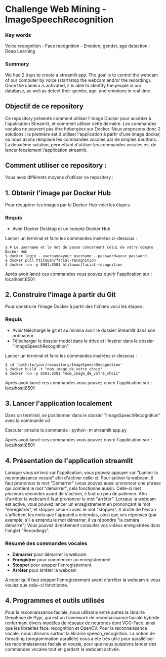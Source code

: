 # Challenge Web Mining - ImageSpeechRecognition

### Key words 
Voice recognition - Face recognition - Emotion, gender, age detection - Deep Learning

### Summary
We had 2 days to create a streamlit app. The goal is to control the webcam of our computer by voice (start/stop the webcam and/or the recording). Once the camera is activated, it is able to identify the people in our database, as well as detect their gender, age, and emotions in real time.


## Objectif de ce repository

Ce repository présente comment utiliser l'image Docker pour accéder à l'application Streamlit, et comment utiliser cette dernière. Les commandes vocales ne peuvent pas être hebergées sur Docker. Nous proposons donc 2 solutions : la première est d'utiliser l'application à partir d'une image docker, où nous avons remplacé les commandes vocales par de simples bouttons. La deuxième solution, permettant d'utiliser les commandes vocales est de lancer localement l'application streamlit.

## Comment utiliser ce repository :

Vous avez différents moyens d'utiliser ce repository :

## 1. Obtenir l'image par Docker Hub

Pour récupérer les images par le Docker Hub voici les étapes

### Requis

* Avoir Docker Desktop et un compte Docker Hub

Lancer un terminal et faire les commandes insérées ci-dessous : 

```
$ # Le username et le mot de passe concernent celui de votre compte Docker Hub
$ docker login --username=your_username --password=your_password
$ docker pull htitouan/facial-recognition
$ docker run -p 8501:8501 htitouan/facial-recognition
```

Après avoir lancé ces commandes vous pouvez ouvrir l'application sur : localhost:8501

## 2. Construire l'image à partir du Git

Pour construire l'image Docker à partir des fichiers voici les étapes : 

### Requis 

* Avoir téléchargé le git et au minima avoir le dossier Streamlit dans son ordinateur
* Télécharger le dossier model dans le drive et l'insérer dans le dossier "ImageSpeechRecognition"

Lancer un terminal et faire les commandes insérées ci-dessous : 

```
$ cd 'path/to/your/repository/ImageSpeechRecognition'
$ docker build -t "nom_image_de_votre_choix" .
$ docker run -p 8501:8501 "nom_image_de_votre_choix"
```

Après avoir lancé ces commandes vous pouvez ouvrir l'application sur : localhost:8501

## 3. Lancer l'application localement

Dans un terminal, se positionner dans le dossier "ImageSpeechRecognition" avec la commande cd

Executer ensuite la commande : python -m streamlit app.py

Après avoir lancé ces commandes vous pouvez ouvrir l'application sur : localhost:8501

## 4. Présentation de l'application streamlit

Lorsque vous arrivez sur l'application, vous pouvez appuyer sur "Lancer la reconnaissance vocale" afin d'activer celle-ci. Pour activer la webcam, il faut prononcer le mot "Démarrer" (vous pouvez aussi prononcer une phrase qui contient le mot "démarrer", cela fonctionne aussi). Celle-ci met plusieurs secondes avant de s'activer, il faut un peu de patience.  Afin d'arrêter la webcam il faut prononcer le mot "arrêter". Lorsque la webcam est active, vous pouvez lancer un enregistrement en prononçant le mot "enregistrer", et stopper celui-ci avec le mot "stopper". A droite de l'écran s'affichent les mots que l'appareil a entendus, ainsi que ses réponses (par exemple, s'il a entendu le mot démarrer, il va répondre "la caméra démarre")
Vous pouvez directement consulter vos vidéos enregistrées dans l'onglet "Recordings".

### Résumé des commandes vocales

* **Démarrer** pour démarrer la webcam
* **Enregistrer** pour commencer un enregistrement
* **Stopper** pour stopper l'enregistrement
* **Arrêter** pour arrêter la webcam

A noter qu'il faut stopper l'enregistrement avant d'arrêter la webcam si vous voulez que celui-ci fonctionne.


## 4. Programmes et outils utilisés

Pour la reconnaissance faciale, nous utilisons entre autres la librairie DeepFace de Pypi, qui est un framework de reconnaissance faciale hybride renfermant divers modèles de réseaux de neurones dont VGG-Face, ainsi que les librairies face_recognition et OpenCV.
Pour la reconnaissance vocale, nous utilisons surtout la librairie speech_recognition. La notion de threading (programmation parallèle) nous a été très utile pour paralléliser les reconnaissances faciale et vocale, pour que nous puissions lancer des commandes vocales tout en gardant la webcam activée.


